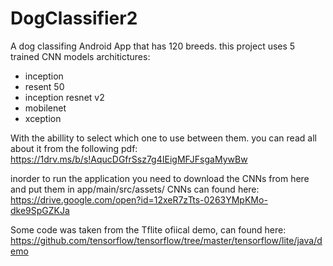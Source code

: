 # DogClassifier2
A dog classifing Android App that has 120 breeds.
this project uses 5 trained CNN models architictures:
* inception 
* resent 50 
* inception resnet v2 
* mobilenet
* xception


With the abillity to select which one to use between them.
you can read all about it from the following pdf:
https://1drv.ms/b/s!AqucDGfrSsz7g4IEigMFJFsgaMywBw

inorder to run the application you need to download the CNNs from here and put them in app/main/src/assets/
CNNs can found here:
https://drive.google.com/open?id=12xeR7zTts-0263YMpKMo-dke9SpGZKJa

Some code was taken from the Tflite ofiical demo, can found here:
https://github.com/tensorflow/tensorflow/tree/master/tensorflow/lite/java/demo

